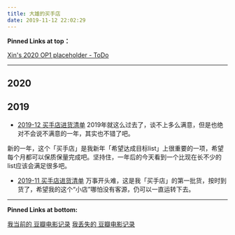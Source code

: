 ```yaml
---
title: 大雄的买手店
date: 2019-11-12 22:02:29
---
```


**Pinned Links at top：**

[Xin's 2020 OP1 placeholder - ToDo](/)

-----

## 2020




## 2019

* [2019-12 买手店进货清单](/2020/01/11/inventory-2019-12/)
2019年就这么过去了，谈不上多么满意，但是也绝对不会说不满意的一年，其实也不错了吧。

新的一年，这个「买手店」是我新年「希望达成目标list」上很重要的一项，希望每个月都可以保质保量完成吧。坚持住，一年后的今天看到一个比现在长不少的list应该会满足很多吧。


* [2019-11 买手店进货清单](/2019/12/11/inventory-2019-11/)
万事开头难，这是我「买手店」的第一批货，按时到货了，希望我的这个“小店”哪怕没有客源，仍可以一直运转下去。

-----

**Pinned Links at bottom:**

[我当前的 豆瓣电影记录](/movies) 
[我丢失的 豆瓣电影记录](/skip_render/lost-douban-account-movies.html)





